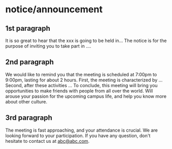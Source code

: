 # notice/announcement

## 1st paragraph
It is so great to hear that the xxx is going to be held in...
The notice is for the purpose of inviting you to take part in ....

## 2nd paragraph
We would like to remind you that the meeting is scheduled at 7:00pm to 9:00pm, lasting for about 2 hours.
First, the meeting is characterized by ...
Second, after these activities ...
To conclude, this meeting will bring you opportunities to make friends with people from all over the world.
Will arouse your passion for the upcoming campus life, and help you know more about other culture.

## 3rd paragraph
The meeting is fast approaching, and your attendance is crucial.
We are looking forward to your participation.
If you have any question, don't hesitate to contact us at abc@abc.com.